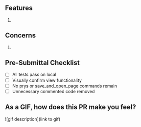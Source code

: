 ## Features
1.

## Concerns
1.

## Pre-Submittal Checklist
- [ ] All tests pass on local
- [ ] Visually confirm view functionality
- [ ] No prys or save_and_open_page commands remain
- [ ] Unnecessary commented code removed

## As a GIF, how does this PR make you feel?
![gif description](link to gif)